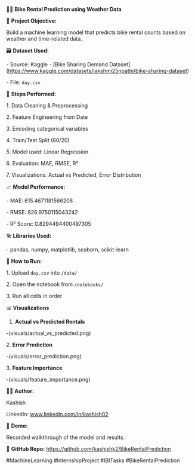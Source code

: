 🚴‍♀️ **Bike Rental Prediction using Weather Data**



📌 **Project Objective:**

Build a machine learning model that predicts bike rental counts based on weather and time-related data.



🗃️ **Dataset Used:**

\- Source: Kaggle - \[Bike Sharing Demand Dataset](https://www.kaggle.com/datasets/lakshmi25npathi/bike-sharing-dataset)

\- File: `day.csv`



🔧 **Steps Performed:**

1\. Data Cleaning \& Preprocessing

2\. Feature Engineering from Date

3\. Encoding categorical variables

4\. Train/Test Split (80/20)

5\. Model used: Linear Regression

6\. Evaluation: MAE, RMSE, R²

7\. Visualizations: Actual vs Predicted, Error Distribution



📈 **Model Performance:**

\- MAE:  615.4671181566208

\- RMSE: 826.9750115043242

\- R² Score: 0.8294494400497305



🛠️ **Libraries Used:**

\- pandas, numpy, matplotlib, seaborn, scikit-learn



🚀 **How to Run:**

1\. Upload `day.csv` into `/data/`

2\. Open the notebook from `/notebooks/`

3\. Run all cells in order



📊 **Visualizations**

1. **Actual vs Predicted Rentals**

-(visuals/actual\_vs\_predicted.png)

2\. **Error Prediction**

-(visuals/error\_prediction.png)

3\. **Feature Importance**

-(visuals/feature\_importance.png)



🙋‍♀️ **Author:**

Kashish

LinkedIn: www.linkedin.com/in/kashish02



🎥 **Demo:**

Recorded walkthrough of the model and results.



🔗 **GitHub Repo:** https://github.com/kashishk2/BikeRentalPrediction



\#MachineLearning #InternshipProject #IBITasks #BikeRentalPrediction



